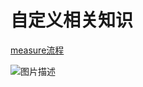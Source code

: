 # 自定义相关知识
[measure流程](https://www.jianshu.com/p/1dab927b2f36)

![图片描述](https://upload-images.jianshu.io/upload_images/944365-76261325e6576361.png)